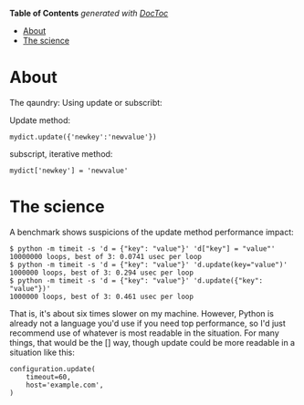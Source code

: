 <!-- START doctoc generated TOC please keep comment here to allow auto update -->
<!-- DON'T EDIT THIS SECTION, INSTEAD RE-RUN doctoc TO UPDATE -->
**Table of Contents**  *generated with [DocToc](https://github.com/thlorenz/doctoc)*

- [About](#about)
- [The science](#the-science)

<!-- END doctoc generated TOC please keep comment here to allow auto update -->

# About

The qaundry: Using update or subscribt:

Update method:
```
mydict.update({'newkey':'newvalue'})
```

subscript, iterative method:
```
mydict['newkey'] = 'newvalue'
```

# The science

A benchmark shows suspicions of the update method performance impact:

```
$ python -m timeit -s 'd = {"key": "value"}' 'd["key"] = "value"'
10000000 loops, best of 3: 0.0741 usec per loop
$ python -m timeit -s 'd = {"key": "value"}' 'd.update(key="value")'
1000000 loops, best of 3: 0.294 usec per loop
$ python -m timeit -s 'd = {"key": "value"}' 'd.update({"key": "value"})'
1000000 loops, best of 3: 0.461 usec per loop
```

That is, it's about six times slower on my machine. However, Python is already not a language you'd use if you need top performance, so I'd just recommend use of whatever is most readable in the situation. For many things, that would be the [] way, though update could be more readable in a situation like this:

```
configuration.update(
    timeout=60,
    host='example.com',
)
```

